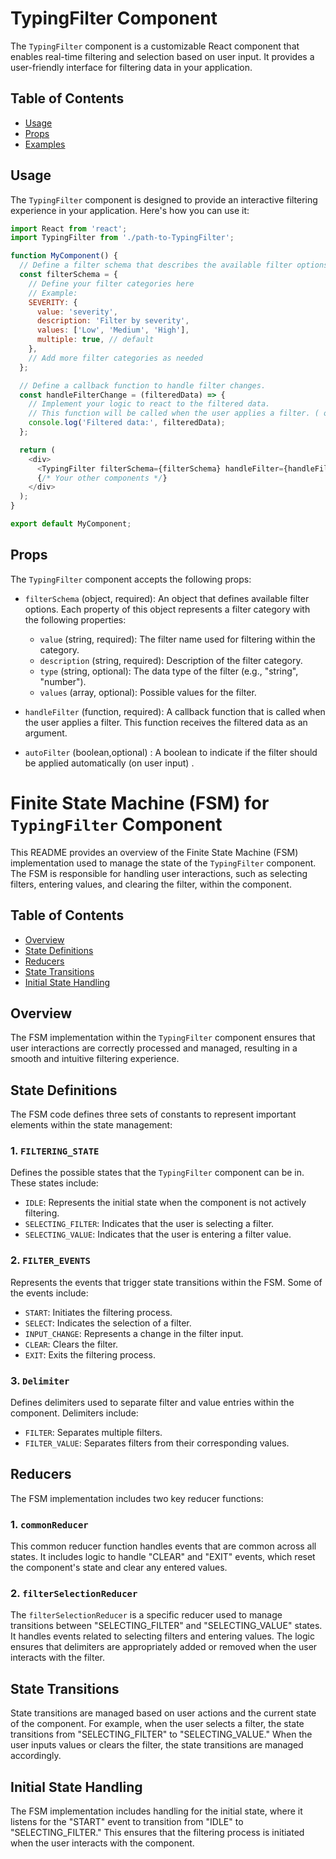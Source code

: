 # TypingFilter Component

The `TypingFilter` component is a customizable React component that enables real-time filtering and selection based on user input.
It provides a user-friendly interface for filtering data in your application.

## Table of Contents

- [Usage](#usage)
- [Props](#props)
- [Examples](#examples)

## Usage

The `TypingFilter` component is designed to provide an interactive filtering experience in your application. Here's how you can use it:

```javascript
import React from 'react';
import TypingFilter from './path-to-TypingFilter';

function MyComponent() {
  // Define a filter schema that describes the available filter options.
  const filterSchema = {
    // Define your filter categories here
    // Example:
    SEVERITY: {
      value: 'severity',
      description: 'Filter by severity',
      values: ['Low', 'Medium', 'High'],
      multiple: true, // default
    },
    // Add more filter categories as needed
  };

  // Define a callback function to handle filter changes.
  const handleFilterChange = (filteredData) => {
    // Implement your logic to react to the filtered data.
    // This function will be called when the user applies a filter. ( on presing enter in input)
    console.log('Filtered data:', filteredData);
  };

  return (
    <div>
      <TypingFilter filterSchema={filterSchema} handleFilter={handleFilterChange} />
      {/* Your other components */}
    </div>
  );
}

export default MyComponent;
```

## Props

The `TypingFilter` component accepts the following props:

- `filterSchema` (object, required): An object that defines available filter options. Each property of this object represents a filter category with the following properties:

  - `value` (string, required): The filter name used for filtering within the category.
  - `description` (string, required): Description of the filter category.
  - `type` (string, optional): The data type of the filter (e.g., "string", "number").
  - `values` (array, optional): Possible values for the filter.

- `handleFilter` (function, required): A callback function that is called when the user applies a filter. This function receives the filtered data as an argument.

- `autoFilter` (boolean,optional) :  A boolean to indicate if the filter should be applied automatically (on user input) .
 

# Finite State Machine (FSM) for `TypingFilter` Component

This README provides an overview of the Finite State Machine (FSM) implementation used to manage the state of the `TypingFilter` component.
The FSM is responsible for handling user interactions, such as selecting filters, entering values, and clearing the filter, within the component.

## Table of Contents

- [Overview](#overview)
- [State Definitions](#state-definitions)
- [Reducers](#reducers)
- [State Transitions](#state-transitions)
- [Initial State Handling](#initial-state-handling)

## Overview

The FSM implementation within the `TypingFilter` component ensures that user interactions are correctly processed and managed, resulting in a smooth and intuitive filtering experience.

## State Definitions

The FSM code defines three sets of constants to represent important elements within the state management:

### 1. `FILTERING_STATE`

Defines the possible states that the `TypingFilter` component can be in. These states include:

- `IDLE`: Represents the initial state when the component is not actively filtering.
- `SELECTING_FILTER`: Indicates that the user is selecting a filter.
- `SELECTING_VALUE`: Indicates that the user is entering a filter value.

### 2. `FILTER_EVENTS`

Represents the events that trigger state transitions within the FSM. Some of the events include:

- `START`: Initiates the filtering process.
- `SELECT`: Indicates the selection of a filter.
- `INPUT_CHANGE`: Represents a change in the filter input.
- `CLEAR`: Clears the filter.
- `EXIT`: Exits the filtering process.

### 3. `Delimiter`

Defines delimiters used to separate filter and value entries within the component. Delimiters include:

- `FILTER`: Separates multiple filters.
- `FILTER_VALUE`: Separates filters from their corresponding values.

## Reducers

The FSM implementation includes two key reducer functions:

### 1. `commonReducer`

This common reducer function handles events that are common across all states. It includes logic to handle "CLEAR" and "EXIT" events, which reset the component's state and clear any entered values.

### 2. `filterSelectionReducer`

The `filterSelectionReducer` is a specific reducer used to manage transitions between "SELECTING_FILTER" and "SELECTING_VALUE" states. It handles events related to selecting filters and entering values. The logic ensures that delimiters are appropriately added or removed when the user interacts with the filter.

## State Transitions

State transitions are managed based on user actions and the current state of the component. For example, when the user selects a filter, the state transitions from "SELECTING_FILTER" to "SELECTING_VALUE." When the user inputs values or clears the filter, the state transitions are managed accordingly.

## Initial State Handling

The FSM implementation includes handling for the initial state, where it listens for the "START" event to transition from "IDLE" to "SELECTING_FILTER." This ensures that the filtering process is initiated when the user interacts with the component.
